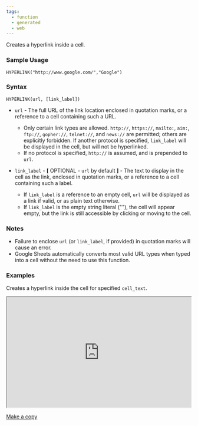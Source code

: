 ```yaml
---
tags:
  - function
  - generated
  - web
---
```


Creates a hyperlink inside a cell.

### Sample Usage

`HYPERLINK("http://www.google.com/","Google")`

### Syntax

`HYPERLINK(url, [link_label])`

* `url` - The full URL of the link location enclosed in quotation marks, or a reference to a cell containing such a URL.

  + Only certain link types are allowed. `http://`, `https://`, `mailto:`, `aim:`, `ftp://`, `gopher://`, `telnet://`, and `news://` are permitted; others are explicitly forbidden. If another protocol is specified, `link_label` will be displayed in the cell, but will not be hyperlinked.
  + If no protocol is specified, `http://` is assumed, and is prepended to `url`.
* `link_label` - **[** OPTIONAL - `url` by default **]** - The text to display in the cell as the link, enclosed in quotation marks, or a reference to a cell containing such a label.

  + If `link_label` is a reference to an empty cell, `url` will be displayed as a link if valid, or as plain text otherwise.
  + If `link_label` is the empty string literal (""), the cell will appear empty, but the link is still accessible by clicking or moving to the cell.

### Notes

* Failure to enclose `url` (or `link_label`, if provided) in quotation marks will cause an error.
* Google Sheets automatically converts most valid URL types when typed into a cell without the need to use this function.

### Examples

Creates a hyperlink inside the cell for specified `cell_text`.

<iframe height="300" src="https://docs.google.com/spreadsheet/pub?key=0As3tAuweYU9QdDUtS3lESlJpMzU1d0t1NHUxX25VelE&amp;single=true&amp;gid=0&amp;output=html&amp;widget=true" width="500"></iframe>

[Make a copy](https://docs.google.com/spreadsheets/d/1CXR-rKniJXCuyhTA6bHAb9JbtUubqivydMZwHxhKOXM/copy)